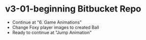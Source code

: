 # v3-01-beginning Bitbucket Repo
- Continue at "6. Game Animations"
- Change Foxy player images to created Ball
- Ready to continue at "Jump Animation"
